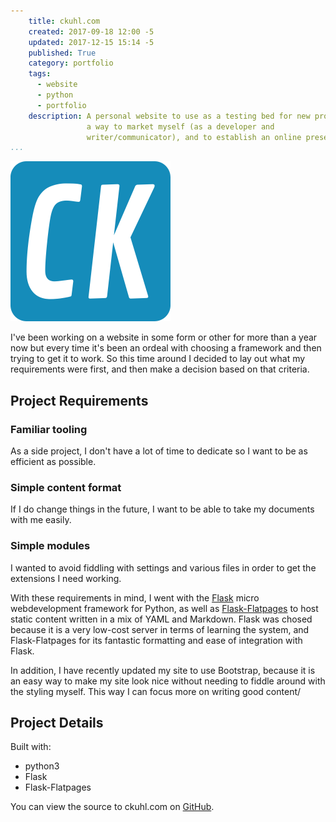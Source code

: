 ```yaml
---
    title: ckuhl.com
    created: 2017-09-18 12:00 -5
    updated: 2017-12-15 15:14 -5
    published: True
    category: portfolio
    tags:
      - website
      - python
      - portfolio
    description: A personal website to use as a testing bed for new projects,
                 a way to market myself (as a developer and
                 writer/communicator), and to establish an online presence.
...
```


<img class="hero-image" src="/static/images/2017-12-15_ckuhl-com.png"
	alt="ckuhl.com's favicon" width="256" height="256">

I've been working on a website in some form or other for more than a year
now but every time it's been an ordeal with choosing a framework and then
trying to get it to work. So this time around I decided to lay out what my
requirements were first, and then make a decision based on that criteria.

## Project Requirements

### Familiar tooling
As a side project, I don't have a lot of time to dedicate so I want to be as
efficient as possible.

### Simple content format
If I do change things in the future, I want to be able to take my documents
with me easily.

### Simple modules
I wanted to avoid fiddling with settings and various files in order to get the
extensions I need working.

With these requirements in mind, I went with the
[Flask](http://flask.pocoo.org/) micro webdevelopment framework for Python,
as well as
[Flask-Flatpages](http://flask-flatpages.readthedocs.io/en/latest/)
to host static content written in a mix of YAML and Markdown. Flask was
chosed because it is a very low-cost server in terms of learning the system,
and Flask-Flatpages for its fantastic formatting and ease of integration
with Flask.

In addition, I have recently updated my site to use Bootstrap, because it is
an easy way to make my site look nice without needing to fiddle around with the
styling myself. This way I can focus more on writing good content/

## Project Details
Built with:

- python3
- Flask
- Flask-Flatpages

You can view the source to ckuhl.com on
[GitHub](https://github.com/ckuhl/ckuhl.com/).

